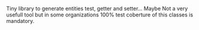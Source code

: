 Tiny library to generate entities test, getter and setter...
Maybe Not a very usefull tool but in some organizations 100% test coberture of this classes is mandatory.
